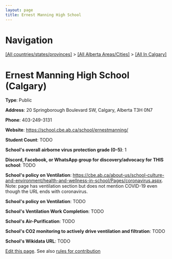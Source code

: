 ```yaml
---
layout: page
title: Ernest Manning High School
---
```

# Navigation

[[All countries/states/provinces]](../../..) > [[All Alberta Areas/Cities]](../..) > [[All In Calgary]](..)

# Ernest Manning High School (Calgary)

**Type**: Public

**Address**: 20 Springborough Boulevard SW, Calgary, Alberta T3H 0N7

**Phone**: 403-249-3131

**Website**: <https://school.cbe.ab.ca/school/ernestmanning/>

**Student Count**: TODO

**School's overall airborne virus protection grade (0-5)**: 1

**Discord, Facebook, or WhatsApp group for discovery/advocacy for THIS school**: TODO

**School's policy on Ventilation**: <https://cbe.ab.ca/about-us/school-culture-and-environment/health-and-wellness-in-school/Pages/coronavirus.aspx>. Note: page has ventilation section but does not mention COVID-19 even though the URL ends with coronavirus.

**School's policy on Ventilation**: TODO

**School's Ventilation Work Completion**: TODO

**School's Air-Purification**: TODO

**School's CO2 monitoring to actively drive ventilation and filtration**: TODO

**School's Wikidata URL**: TODO


[Edit this page](https://github.com/ventilate-schools/AB/edit/main/./Calgary/Ernest_Manning_High_School.md). See also [rules for contribution](../../../contribution-rules/)